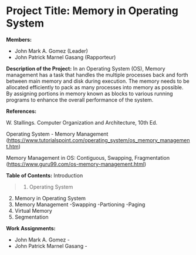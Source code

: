 # Project Title: Memory in Operating System


**Members:**
* John Mark A. Gomez (Leader)
* John Patrick Marnel Gasang (Rapporteur)

**Description of the Project:**
In an Operating System (OS), Memory management has a task that handles the multiple processes back and forth between main memory and disk during execution. The memory needs to be allocated efficiently to pack as many processes into memory as possible. By assigning portions in memory known as blocks to various running programs to enhance the overall performance of the system.

**References:**

W. Stallings. Computer Organization and Architecture, 10th Ed.

Operating System - Memory Management (https://www.tutorialspoint.com/operating_system/os_memory_management.htm)

Memory Management in OS: Contiguous, Swapping, Fragmentation (https://www.guru99.com/os-memory-management.html)

**Table of Contents:** 
Introduction
 >1. Operating System
  2. Memory in Operating System
  3. Memory Management
      -Swapping
      -Partioning
      -Paging
  4. Virtual Memory
  5. Segmentation

**Work Assignments:**
* John Mark A. Gomez - 
* John Patrick Marnel Gasang -
